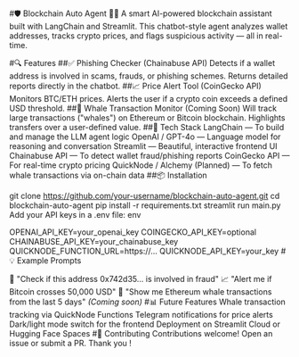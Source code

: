 #🛡️ Blockchain Auto Agent 🤖🔗
A smart AI-powered blockchain assistant built with LangChain and Streamlit. This chatbot-style agent analyzes wallet addresses, tracks crypto prices, and flags suspicious activity — all in real-time.

#🔍 Features
##✅ Phishing Checker (Chainabuse API)
Detects if a wallet address is involved in scams, frauds, or phishing schemes.
Returns detailed reports directly in the chatbot.
##📈 Price Alert Tool (CoinGecko API)
Monitors BTC/ETH prices.
Alerts the user if a crypto coin exceeds a defined USD threshold.
##🐋 Whale Transaction Monitor (Coming Soon)
Will track large transactions ("whales") on Ethereum or Bitcoin blockchain.
Highlights transfers over a user-defined value.
##🧠 Tech Stack
LangChain — To build and manage the LLM agent logic
OpenAI / GPT-4o — Language model for reasoning and conversation
Streamlit — Beautiful, interactive frontend UI
Chainabuse API — To detect wallet fraud/phishing reports
CoinGecko API — For real-time crypto pricing
QuickNode / Alchemy (Planned) — To fetch whale transactions via on-chain data
##📦 Installation

git clone https://github.com/your-username/blockchain-auto-agent.git
cd blockchain-auto-agent
pip install -r requirements.txt
streamlit run main.py
Add your API keys in a .env file:
env

OPENAI_API_KEY=your_openai_key
COINGECKO_API_KEY=optional
CHAINABUSE_API_KEY=your_chainabuse_key
QUICKNODE_FUNCTION_URL=https://...
QUICKNODE_API_KEY=your_key
#💡 Example Prompts

🔐 "Check if this address 0x742d35... is involved in fraud"
📈 "Alert me if Bitcoin crosses 50,000 USD"
🐋 "Show me Ethereum whale transactions from the last 5 days" *(Coming soon)*
#📊 Future Features
Whale transaction tracking via QuickNode Functions
Telegram notifications for price alerts
Dark/light mode switch for the frontend
Deployment on Streamlit Cloud or Hugging Face Spaces
#🤝 Contributing
Contributions welcome! Open an issue or submit a PR.
Thank you !
